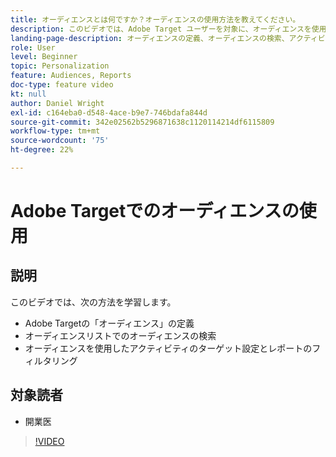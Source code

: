 ```yaml
---
title: オーディエンスとは何ですか？オーディエンスの使用方法を教えてください。
description: このビデオでは、Adobe Target ユーザーを対象に、オーディエンスを使用してアクティビティをターゲティングしたりレポートをフィルタリングしたりする方法を紹介します。
landing-page-description: オーディエンスの定義、オーディエンスの検索、アクティビティのターゲット設定、レポートのフィルタリングについて説明します。
role: User
level: Beginner
topic: Personalization
feature: Audiences, Reports
doc-type: feature video
kt: null
author: Daniel Wright
exl-id: c164eba0-d548-4ace-b9e7-746bdafa844d
source-git-commit: 342e02562b5296871638c1120114214df6115809
workflow-type: tm+mt
source-wordcount: '75'
ht-degree: 22%

---
```


# Adobe Targetでのオーディエンスの使用

## 説明

このビデオでは、次の方法を学習します。

* Adobe Targetの「オーディエンス」の定義
* オーディエンスリストでのオーディエンスの検索
* オーディエンスを使用したアクティビティのターゲット設定とレポートのフィルタリング

## 対象読者

* 開業医

>[!VIDEO](https://video.tv.adobe.com/v/17398/?quality=12)
